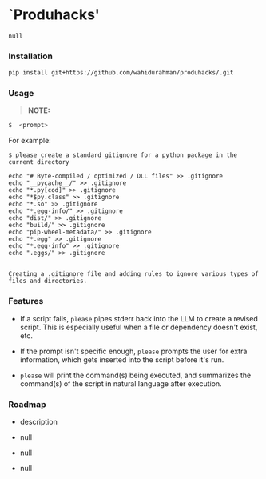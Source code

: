 # `Produhacks'

`null` 

### Installation

```bash
pip install git+https://github.com/wahidurahman/produhacks/.git
```

### Usage

> **NOTE:** 

```bash
$  <prompt>
```

For example:

```
$ please create a standard gitignore for a python package in the current directory

echo "# Byte-compiled / optimized / DLL files" >> .gitignore
echo "__pycache__/" >> .gitignore
echo "*.py[cod]" >> .gitignore
echo "*$py.class" >> .gitignore
echo "*.so" >> .gitignore
echo "*.egg-info/" >> .gitignore
echo "dist/" >> .gitignore
echo "build/" >> .gitignore
echo "pip-wheel-metadata/" >> .gitignore
echo "*.egg" >> .gitignore
echo "*.egg-info" >> .gitignore
echo ".eggs/" >> .gitignore


Creating a .gitignore file and adding rules to ignore various types of files and directories.
```

### Features

* If a script fails, `please` pipes stderr back into the LLM
to create a revised script. This is especially useful when a file
or dependency doesn't exist, etc.

* If the prompt isn't specific enough, `please` prompts the user for
extra information, which gets inserted into the script before it's run.

* `please` will print the command(s) being executed, and summarizes
the command(s) of the script in natural language after execution.



### Roadmap

* description

* null
* null
* null
